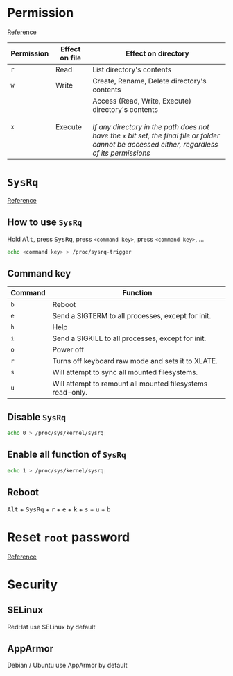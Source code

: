 # Permission

[Reference](https://wiki.archlinux.org/index.php/File_permissions_and_attributes)

| Permission | Effect on file | Effect on directory |
| - | - | - |
| `r` | Read | List directory's contents  |
| `w` | Write | Create, Rename, Delete directory's contents |
| `x` | Execute | Access (Read, Write, Execute) directory's contents<br/><br/> *If any directory in the path does not have the `x` bit set, the final file or folder cannot be accessed either, regardless of its permissions* |

# `SysRq`

[Reference](https://github.com/torvalds/linux/blob/master/Documentation/admin-guide/sysrq.rst)

## How to use `SysRq`

Hold <kbd>Alt</kbd>, press <kbd>SysRq</kbd>, press `<command key>`, press `<command key>`, ...

```bash
echo <command key> > /proc/sysrq-trigger
```

## Command key

| Command | Function |
| - | - |
| `b` | Reboot |
| `e` | Send a SIGTERM to all processes, except for init. |
| `h` | Help |
| `i` | Send a SIGKILL to all processes, except for init. |
| `o` | Power off |
| `r` | Turns off keyboard raw mode and sets it to XLATE. |
| `s` | Will attempt to sync all mounted filesystems. |
| `u` | Will attempt to remount all mounted filesystems read-only. |

## Disable `SysRq`

```bash
echo 0 > /proc/sys/kernel/sysrq
```

## Enable all function of `SysRq`

```bash
echo 1 > /proc/sys/kernel/sysrq
```

## Reboot

<kbd>Alt</kbd> + <kbd>SysRq</kbd> + <kbd>r</kbd> + <kbd>e</kbd> + <kbd>k</kbd> + <kbd>s</kbd> + <kbd>u</kbd> + <kbd>b</kbd>

# Reset `root` password
[Reference](https://wiki.archlinux.org/index.php/Reset_lost_root_password)

# Security

## SELinux

RedHat use SELinux by default

## AppArmor

Debian / Ubuntu use AppArmor by default
